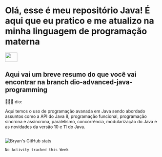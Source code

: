 # Olá, esse é meu repositório Java! É aqui que eu pratico e me atualizo na minha linguagem de programação materna

<div>
  <img align="center" height="30" width="40" src="https://cdn.jsdelivr.net/gh/devicons/devicon/icons/java/java-original.svg" style="max-width: 100%;">
</div>


## Aqui vai um breve resumo do que você vai encontrar na branch dio-advanced-java-programming

👨🏽‍💻 dio: 

Aqui temos o uso de programação avanada em Java sendo abordado assuntos como a API do Java 8, programação funcional, programação sincrona e assincrona, paralelismo, concorrência, modularização do Java e as novidades da versão 10 e 11 do Java.
</div>

##

![Bryan's GitHub stats](https://github-readme-stats.vercel.app/api?username=bryan-cda&count_private=true&include_all_commits=true&theme=dark)



<!--START_SECTION:waka-->
```text
No Activity tracked this Week
```
<!--END_SECTION:waka-->


